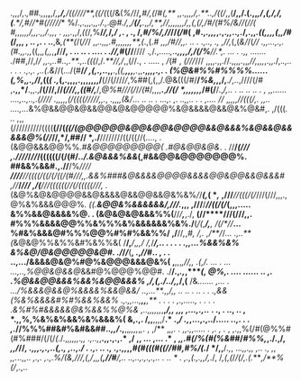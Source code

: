 .,,,/,.*,##.,*,,**,**,/*,**,/,**/((////**,((/(*((/&(*%/*//***,**#/,(*/#*(****,**
,*,.,,,,*/,.**..,/((/*,,(**/,,/.(.,,*,/*,*****(*,/*,/,*(***.*/**,#/**/*#(/////**
%/.,.,,,*.,,./.,.@#./,*,*/**(/,**.*,*,/,**,/****/,,,,,,,*/,,(,(/,/#/(#%/&//*(//(
#,,,,,,/,,,.,,/.,,*, . *,,,.*,,/,*((*/,%**/*/,*/*,/ ,*. , ., /*,#/%/,//*//*(/*#(
,#.,*.,,,*,.,.*,,..,.*/,.,,*.((,,,,(*,*,/#(*/,,, , .. ,.  . ..**,&*,(**(*/(*//*/
,,*..,,,.#,,,,,,,**,(*.,(.*# *,,*,***/#//,,.    .. . .,.., ., ,*//,*(,(*&/*/(*//
.,,...,.,.(#.,,.,,*((,,*,(,,*,**,/**/**/, . .. .. .  *..*..  .  *.//,*#(//**////
.*,*/.,.....*,.**.,,,,*****/,/(/%**//**.**,.   ...  .   .,, ....... .*/##,//,/*/
,,.,..#..,.**.,..(((*/,/*.**//,/*,,(//*.*, .          ..... , */*(#  , *(///*///
,,,,.,,.//.,,,*,.*,,*,//,,,,*,.,,./,.*.,..   .  .  . .,.,. ,..(.&*//(.../(#**/*/
,(,.,*..,,**.,*((,**,,,**,.*,,**.,*,,,.,. . (%@&#%%#%%%%...... (,%*,*,.,/*/,((*(
.,*(,.,,,,.,,,,,,,/**(//(////*/*,%##(,(,,/.@&(((/#/**/*%&,*,,/,**.*/*,..,////(/#
,**.,,*/**.,,.,**/(///,//*(///,,((#/,***/,*@%#///(/*/*/(#*/,,,,**.**,******//*(/
*,,,,,,**,*/#(/**/.,****/*,..  .    .. .. .. .  ,  ,,...... *..*..,..,..,.*(////
.,,,,,*(/((((/////,,.*, .,,,*,(&/*... .. ..  . ...,. ,. .*.,,.. .  .   ,.... //*
,*,,,,//(((/,. ,,..  ....,...*&%@&&@@&@&&@@&@&@@@@@%&@&&&&@&&@&%@&#,. ,/(((*. ..
,*,,(//////////((((**(//(*((/(@@@@@@&@@&@@&@@@@&&@&&&%&@&&@&&&&&@%(//*//,*/,##//
*,./**////////((/((//(...., .(&@@&&&@@%%*.#&@@@@@@@@@(  .#@&@@&@&*. . //**/*(///
,.////*/*//*/((((((/(/(#/*../.&@&&&%&&*(,#&&@@&@@@@@@@%. ##&&%&&#.,.//**/%**////
**////***//((((/((/(/((/(#///,,.&&%###&@&&&&@@@@&&&&@@&@@&&@&&&# ,//***/*****///
,/(**/***//((((((//(/(((((///*, .*(&@%&@&@@@@&&@&&&&@&&@@&&@&%&%*/*/***(,*( **,*
,///****/*/(((/(/*///(///,,,.,    @%&%&&&@@@%*. ((.**&@@&%&&&&&&/,///******.*,,,
,///**/***//((/(/*(,,,.....       &%%&&@&&&&%@. .  (&@&@&@&&&%%(**//*/**,***,./,
**(//****///(///,,.                #%%%&&&&@@%%&%%%&%&&&&&&%&%./**(*/(*,***/,**,
/**(/*/**/***...                     %#&%&&&@#%%%@@%#%#%&&%%/  ,/**//*,*,*#, /,.
*,*/**/*/*...                      .,..**(*&@&@%%&%%&#%&%%&(     /**/,***/*,*,,/
/,*/***/,..     .  . .         . .,,...%&&%&% &%&@/@&@@@@@&@#. ./*/*****/***(**,
.,*//#*..         ,  . .        ..,.../&&&&@&@%#@%&@@@&&&@&%(  ,***,,*,***,//,*,
.*(,/.   ...    . ...          ...,..,%@@&@&&@*&&#@%@@@%@@#.  ./**/.,*.,*,****(,
*@%,. ....     ......         .. ,. .%@&&@@&&&%&&%*&@@&&&%    ,/,(,./../,,*/,(**
/&*.......      ,...          .  .../%&&&@&&@%&&&&%&&@&&/    ..,...**.****,,*/,,
*..  ..       . ..  .        .     .,&&(%&%&&&&#%#%&&%&&%   .,.,,..*.*,**,,**,**
*.*  . . . ,.,....., .   .   .    . .&%#%#&&&&&@&%&&%%@%&    ,..,,,,,,*,**,*/,,*
*,,, ,...,.,..* . ., .  .., ..    , *.,,%,%&%&%&&%&%&&&%(   &,.,. /,,**,,,,/**.*
.,*/  .,*,...,.,../*..... ..,. . .   ,.*//%%%##&#%&#&&##.*.,,/*.,**,,*,,,,*,*,*.
, ,/** ,*,,. . ,,.,,..... . ,. , .* , ,.,,%(/#(@%%#(#%###/(/(/*(.*/.,*,,,,,*.*,,
.,..,*,**.,,.,.,.* ,/  ,, ... ,... .* , ,*,.#(/%(#(%&*##/*#%%,*,./.,/, *,,/*//*,
.,,,.,.,..(,., ,..,./ . .,. .. .,* *.,.,,*,,*#(#(((#((//##,#%/(.*/ */,,**/*.,*, 
..*.,,.,, ,.. ., ,,    ,,.*..,,.. *,.,. ,*.,.***%/(&,///,*(*,/*,,*,(**,//#**/,..
..,..,.,.,.,.. . .. *  . *,.,*(.,.,,/,*./, /*,(,(*/*/(/,***.*(.****,/**%(/*,.,..
